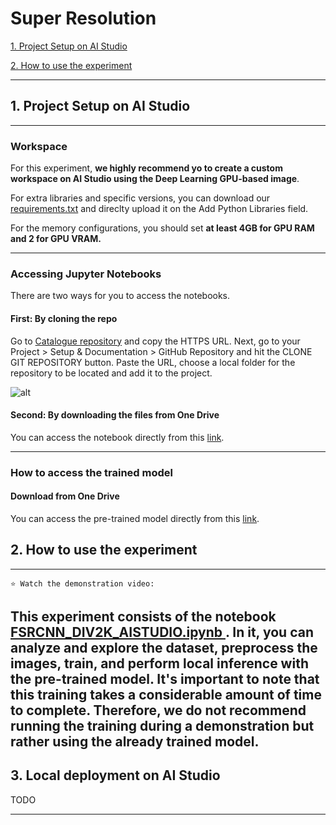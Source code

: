# Super Resolution
<!-- ![alt](../../../images/BERT_QA_image.png) -->
<!-- colocar uma imagem aqui -->

 [1. Project Setup on AI Studio](#1-project-setup-on-ai-studio)

 [2. How to use the experiment](#2-how-to-use-the-experiment)
 
 ---

 ## 1. Project Setup on AI Studio
 ---
 ### Workspace
 For this experiment, **we highly recommend yo to create a custom workspace on AI Studio using the Deep Learning GPU-based image**. 

 For extra libraries and specific versions, you can download our [requirements.txt](requirements.txt) and direclty upload it on the Add Python Libraries field.
 
 For the memory configurations, you should set **at least 4GB for GPU RAM and 2 for GPU VRAM.**
 
 <!-- ![alt](../../../images/BERT_QA_WORKSPACE_CONFIG.png) -->
 <!-- colocar uma imagem aqui ilustrando a criação do workspace customizado -->
---
 ### Accessing Jupyter Notebooks
 There are two ways for you to access the notebooks.
 #### First: By cloning the repo

Go to [Catalogue repository](https://github.azc.ext.hp.com/phoenix/ds-experiments/tree/draft/demo_catalogue) and copy the HTTPS URL. Next, go to your Project > Setup & Documentation > GitHub Repository and hit the CLONE GIT REPOSITORY button. Paste the URL, choose a local folder for the repository to be located and add it to the project.

![alt](../../../images/CLONE_GITHUB_REPO.png)


 #### Second: By downloading the files from One Drive
You can access the notebook directly from this [link](https://hp-my.sharepoint.com/:u:/p/andressa_da-rosa/EZV0SHWe5XdAvws4Wkw-IuUB3tx0hH1gV76W8tvS4T4y6w?e=a8aSVP). 

 ---

 ### How to access the trained model
 #### Download from One Drive
You can access the pre-trained model directly from this [link](https://hp-my.sharepoint.com/:u:/p/andressa_da-rosa/EaU805oLqcBKvYWwd8MMq3EBj2hf2gVtOfBt4QwUC6yE2A?e=9d5oIq). 

 ## 2. How to use the experiment
 ---
    ⭐ Watch the demonstration video: 
 This experiment consists of the notebook [FSRCNN_DIV2K_AISTUDIO.ipynb ](FSRCNN_DIV2K_AISTUDIO.ipynb). In it, you can analyze and explore the dataset, preprocess the images, train, and perform local inference with the pre-trained model. It's important to note that this training takes a considerable amount of time to complete. Therefore, we do not recommend running the training during a demonstration but rather using the already trained model.
 ---

 ## 3. Local deployment on AI Studio
 TODO

 ---